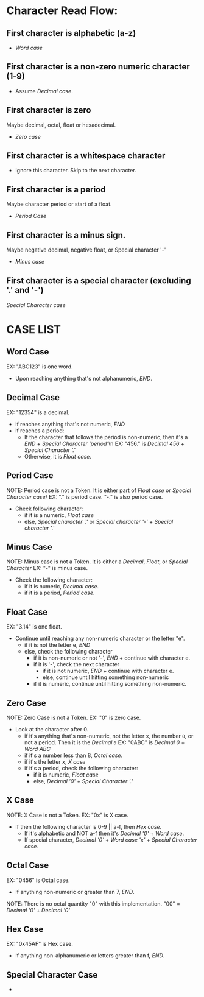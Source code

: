# Character Read Flow:

## First character is alphabetic (a-z)

* *Word case*

## First character is a non-zero numeric character (1-9)

* Assume *Decimal case*.
	
## First character is zero

Maybe decimal, octal, float or hexadecimal.
* *Zero case*

## First character is a whitespace character

* Ignore this character. Skip to the next character.

## First character is a period

Maybe character period or start of a float.
* *Period Case*

## First character is a minus sign.

Maybe negative decimal, negative float, or Special character '-'
* *Minus case*

## First character is a special character (excluding '.' and '-')

*Special Character case*

# CASE LIST

## Word Case

EX: "ABC123" is one word.
* Upon reaching anything that's not alphanumeric, *END*.

## Decimal Case

EX: "12354" is a decimal.
* if reaches anything that's not numeric, *END*
* if reaches a period: 
	* If the character that follows the period is non-numeric, then it's a *END* + *Special Character 'period'*\n 
	  EX: "456." is *Decimal 456* + *Special Character '.'*
	* Otherwise, it is *Float case*.

## Period Case

NOTE: Period case is not a Token. It is either part of *Float case* or *Special Character case*/
EX: "." is period case. "-." is also period case.
* Check following character:
	* if it is a numeric, *Float case*
	* else, *Special character '.'* or *Special character '-'* + *Special character '.'*

## Minus Case

NOTE: Minus case is not a Token. It is either a *Decimal*, *Float*, or *Special Character*
EX: "-" is minus case.
* Check the following character:
	* if it is numeric, *Decimal case*.
	* if it is a period, *Period case*.

## Float Case

EX: "3.14" is one float.
* Continue until reaching any non-numeric character or the letter "e".
	* if it is not the letter e, *END*
	* else, check the following character
		* if it is non-numeric or not '-', *END* + continue with character e.
		* if it is '-', check the next character
			* if it is not numeric, *END* + continue with character e.
			* else, continue until hitting something non-numeric
		* if it is numeric, continue until hitting something non-numeric.

## Zero Case

NOTE: Zero Case is not a Token.
EX: "0" is zero case.
* Look at the character after 0.
	* if it's anything that's non-numeric, not the letter x, the number `0`, or not a period. Then it is the *Decimal `0`*
	  EX: "0ABC" is *Decimal 0* + *Word ABC*
	* if it's a number less than 8, *Octal case*.
	* if it's the letter x, *X case*
	* if it's a period, check the following character:
		* if it is numeric, *Float case*
		* else, *Decimal '0'* + *Special Character '.'*

## X Case

NOTE: X Case is not a Token.
EX: "0x" is X case.
* If then the following character is 0-9 || a-f, then *Hex case*.
	* If it's alphabetic and NOT a-f then it's *Decimal '0'* + *Word case*.
	* If special character, *Decimal '0'* + *Word case 'x'* + *Special Character case*.
	
## Octal Case

EX: "0456" is Octal case.
* If anything non-numeric or greater than 7, *END*.

NOTE: There is no octal quantity "0" with this implementation. "00" = *Decimal '0'* + *Decimal '0'*

## Hex Case

EX: "0x45AF" is Hex case.
* If anything non-alphanumeric or letters greater than f, *END*.
	
## Special Character Case

* 
